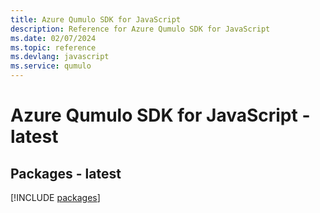 ```yaml
---
title: Azure Qumulo SDK for JavaScript
description: Reference for Azure Qumulo SDK for JavaScript
ms.date: 02/07/2024
ms.topic: reference
ms.devlang: javascript
ms.service: qumulo
---
```

# Azure Qumulo SDK for JavaScript - latest
## Packages - latest
[!INCLUDE [packages](qumulo-index.md)]